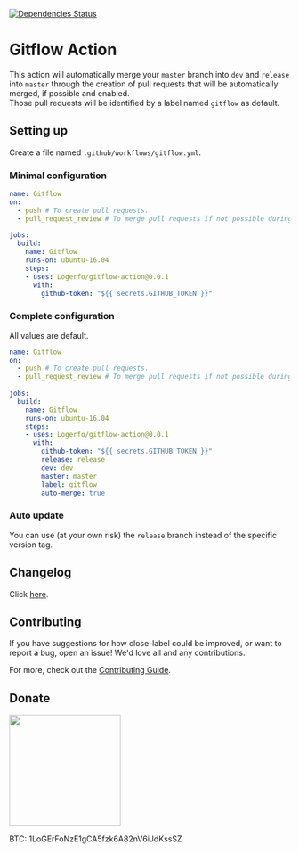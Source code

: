 [![Dependencies Status](https://david-dm.org/logerfo/gitflow-action/dev-status.svg)](https://david-dm.org/logerfo/gitflow-action?type=dev)

# Gitflow Action
This action will automatically merge your `master` branch into `dev` and `release` into `master` through the creation of pull requests that will be automatically merged, if possible and enabled.  
Those pull requests will be identified by a label named `gitflow` as default.

## Setting up
Create a file named `.github/workflows/gitflow.yml`.

### Minimal configuration
```yml
name: Gitflow
on: 
  - push # To create pull requests.
  - pull_request_review # To merge pull requests if not possible during the push run. Remove if `auto-merge` is `false`.
    
jobs:
  build:
    name: Gitflow
    runs-on: ubuntu-16.04
    steps:
    - uses: Logerfo/gitflow-action@0.0.1
      with:
        github-token: "${{ secrets.GITHUB_TOKEN }}"
```

### Complete configuration
All values are default.
```yml
name: Gitflow
on: 
  - push # To create pull requests.
  - pull_request_review # To merge pull requests if not possible during the push run. Remove if `auto-merge` is `false`.
    
jobs:
  build:
    name: Gitflow
    runs-on: ubuntu-16.04
    steps:
    - uses: Logerfo/gitflow-action@0.0.1
      with:
        github-token: "${{ secrets.GITHUB_TOKEN }}"
        release: release
        dev: dev
        master: master
        label: gitflow
        auto-merge: true
```

### Auto update
You can use (at your own risk) the `release` branch instead of the specific version tag.

## Changelog
Click [here](CHANGELOG.md).

## Contributing
If you have suggestions for how close-label could be improved, or want to report a bug, open an issue! We'd love all and any contributions.

For more, check out the [Contributing Guide](CONTRIBUTING.md).

## Donate

<img src="https://i.imgur.com/ndlBtuX.png" width="200">

BTC: 1LoGErFoNzE1gCA5fzk6A82nV6iJdKssSZ
